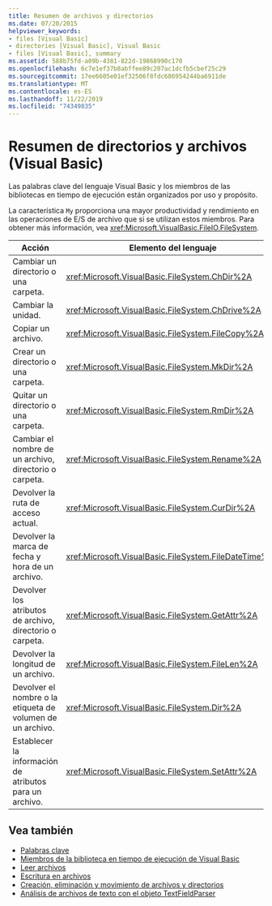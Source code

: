 ```yaml
---
title: Resumen de archivos y directorios
ms.date: 07/20/2015
helpviewer_keywords:
- files [Visual Basic]
- directories [Visual Basic], Visual Basic
- files [Visual Basic], summary
ms.assetid: 588b75fd-a09b-4381-822d-19868990c170
ms.openlocfilehash: 6c7e1ef37b8abffee89c207ac1dcfb5cbef25c29
ms.sourcegitcommit: 17ee6605e01ef32506f8fdc686954244ba6911de
ms.translationtype: MT
ms.contentlocale: es-ES
ms.lasthandoff: 11/22/2019
ms.locfileid: "74349835"
---
```

# <a name="directories-and-files-summary-visual-basic"></a>Resumen de directorios y archivos (Visual Basic)
Las palabras clave del lenguaje Visual Basic y los miembros de las bibliotecas en tiempo de ejecución están organizados por uso y propósito.  
  
 La característica `My` proporciona una mayor productividad y rendimiento en las operaciones de E/S de archivo que si se utilizan estos miembros. Para obtener más información, vea <xref:Microsoft.VisualBasic.FileIO.FileSystem>.  
  
|**Acción**|**Elemento del lenguaje**|  
|----------------|--------------------------|  
|Cambiar un directorio o una carpeta.|<xref:Microsoft.VisualBasic.FileSystem.ChDir%2A>|  
|Cambiar la unidad.|<xref:Microsoft.VisualBasic.FileSystem.ChDrive%2A>|  
|Copiar un archivo.|<xref:Microsoft.VisualBasic.FileSystem.FileCopy%2A>|  
|Crear un directorio o una carpeta.|<xref:Microsoft.VisualBasic.FileSystem.MkDir%2A>|  
|Quitar un directorio o una carpeta.|<xref:Microsoft.VisualBasic.FileSystem.RmDir%2A>|  
|Cambiar el nombre de un archivo, directorio o carpeta.|<xref:Microsoft.VisualBasic.FileSystem.Rename%2A>|  
|Devolver la ruta de acceso actual.|<xref:Microsoft.VisualBasic.FileSystem.CurDir%2A>|  
|Devolver la marca de fecha y hora de un archivo.|<xref:Microsoft.VisualBasic.FileSystem.FileDateTime%2A>|  
|Devolver los atributos de archivo, directorio o carpeta.|<xref:Microsoft.VisualBasic.FileSystem.GetAttr%2A>|  
|Devolver la longitud de un archivo.|<xref:Microsoft.VisualBasic.FileSystem.FileLen%2A>|  
|Devolver el nombre o la etiqueta de volumen de un archivo.|<xref:Microsoft.VisualBasic.FileSystem.Dir%2A>|  
|Establecer la información de atributos para un archivo.|<xref:Microsoft.VisualBasic.FileSystem.SetAttr%2A>|  
  
## <a name="see-also"></a>Vea también

- [Palabras clave](../../../visual-basic/language-reference/keywords/index.md)
- [Miembros de la biblioteca en tiempo de ejecución de Visual Basic](../../../visual-basic/language-reference/runtime-library-members.md)
- [Leer archivos](../../../visual-basic/developing-apps/programming/drives-directories-files/reading-from-files.md)
- [Escritura en archivos](../../../visual-basic/developing-apps/programming/drives-directories-files/writing-to-files.md)
- [Creación, eliminación y movimiento de archivos y directorios](../../../visual-basic/developing-apps/programming/drives-directories-files/creating-deleting-and-moving-files-and-directories.md)
- [Análisis de archivos de texto con el objeto TextFieldParser](../../../visual-basic/developing-apps/programming/drives-directories-files/parsing-text-files-with-the-textfieldparser-object.md)
